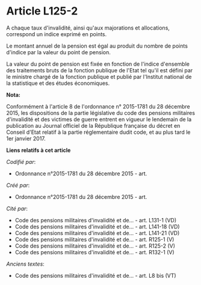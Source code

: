 # Article L125-2

A chaque taux d'invalidité, ainsi qu'aux majorations et allocations, correspond un indice exprimé en points.

Le montant annuel de la pension est égal au produit du nombre de points d'indice par la valeur du point de pension.

La valeur du point de pension est fixée en fonction de l'indice d'ensemble des traitements bruts de la fonction publique de
l'Etat tel qu'il est défini par le ministre chargé de la fonction publique et publié par l'Institut national de la
statistique et des études économiques.

**Nota:**

Conformément à l'article 8 de l'ordonnance n° 2015-1781 du 28 décembre 2015, les dispositions de la partie législative du
code des pensions militaires d'invalidité et des victimes de guerre entrent en vigueur le lendemain de la publication au
Journal officiel de la République française du décret en Conseil d'Etat relatif à la partie réglementaire dudit code, et au
plus tard le 1er janvier 2017.

**Liens relatifs à cet article**

_Codifié par_:

  - Ordonnance n°2015-1781 du 28 décembre 2015 - art.

_Créé par_:

  - Ordonnance n°2015-1781 du 28 décembre 2015 - art.

_Cité par_:

  - Code des pensions militaires d'invalidité et de... - art. L131-1 (VD)
  - Code des pensions militaires d'invalidité et de... - art. L141-18 (VD)
  - Code des pensions militaires d'invalidité et de... - art. L141-21 (VD)
  - Code des pensions militaires d'invalidité et de... - art. R125-1 (V)
  - Code des pensions militaires d'invalidité et de... - art. R125-2 (V)
  - Code des pensions militaires d'invalidité et de... - art. R132-1 (V)

_Anciens textes_:

  - Code des pensions militaires d'invalidité et de... - art. L8 bis (VT)
